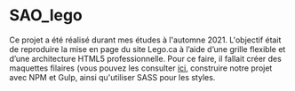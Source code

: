 # SAO_lego

Ce projet a été réalisé durant mes études à l'automne 2021. L'objectif était de reproduire la mise en page du site Lego.ca à l’aide
d’une grille flexible et d’une architecture HTML5 professionnelle. Pour ce faire, il fallait créer des maquettes filaires (vous pouvez les consulter [ici](https://www.figma.com/proto/jstvwmwe5usErBKLiRD5GB/Maquettes-Lego.ca?page-id=0%3A1&node-id=2%3A2&viewport=241%2C48%2C0.31&scaling=min-zoom), construire notre projet avec NPM et Gulp, ainsi qu'utiliser SASS pour les styles.
